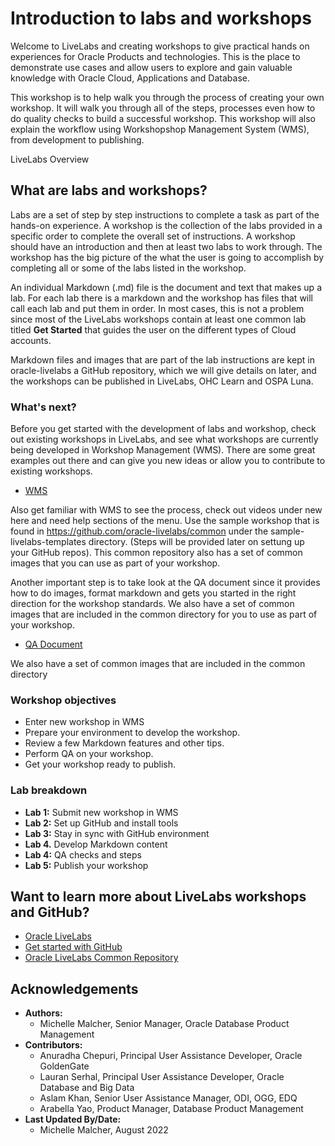 # Introduction to labs and workshops

Welcome to LiveLabs and creating workshops to give practical hands on experiences for Oracle Products and technologies. This is the place to demonstrate use cases and allow users to explore and gain valuable knowledge with Oracle Cloud, Applications and Database. 

This workshop is to help walk you through the process of creating your own workshop. It will walk you through all of the steps, processes even how to do quality checks to build a successful workshop. This workshop will also explain the workflow using Workshopshop Management System (WMS), from development to publishing. 

LiveLabs Overview
[](youtube:lHriX403Oz4)

## What are labs and workshops?

Labs are a set of step by step instructions to complete a task as part of the hands-on experience. A workshop is the collection of the labs provided in a specific order to complete the overall set of instructions. A workshop should have an introduction and then at least two labs to work through. The workshop has the big picture of the what the user is going to accomplish by completing all or some of the labs listed in the workshop. 

An individual Markdown (.md) file is the document and text that makes up a lab. For each lab there is a markdown and the workshop has files that will call each lab and put them in order. In most cases, this is not a problem since most of the LiveLabs workshops contain at least one common lab titled **Get Started** that guides the user on the different types of Cloud accounts.

Markdown files and images that are part of the lab instructions are kept in oracle-livelabs a GitHub repository, which we will give details on later, and the workshops can be published in LiveLabs, OHC Learn and OSPA Luna.

### **What's next?**

Before you get started with the development of labs and workshop, check out existing workshops in LiveLabs, and see what workshops are currently being developed in Workshop Management (WMS). There are some great examples out there and can give you new ideas or allow you to contribute to existing workshops. 

* [WMS](https://bit.ly/oraclewms)

Also get familiar with WMS to see the process, check out videos under new here and need help sections of the menu. Use the sample workshop that is found in https://github.com/oracle-livelabs/common under the  sample-livelabs-templates directory. (Steps will be provided later on settung up your GitHub repos). This common repository also has a set of common images that you can use as part of your workshop.

Another important step is to take look at the QA document since it provides how to do images, format markdown and gets you started in the right direction for the workshop standards. We also have a set of common images that are included in the common directory for you to use as part of your workshop.

* [QA Document](https://objectstorage.us-ashburn-1.oraclecloud.com/p/MKKRgodQ0WIIgL_R3QCgCRWCg30g22bXgxCdMk3YeKClB1238ZJXdau_Jsri0nzP/n/c4u04/b/qa-form/o/QA.docx)

We also have a set of common images that are included in the common directory

### **Workshop objectives**


* Enter new workshop in WMS
* Prepare your environment to develop the workshop.
* Review a few Markdown features and other tips.
* Perform QA on your workshop.
* Get your workshop ready to publish.

### **Lab breakdown**

- **Lab 1:** Submit new workshop in WMS
- **Lab 2:** Set up GitHub and install tools
- **Lab 3:** Stay in sync with GitHub environment
- **Lab 4.** Develop Markdown content
- **Lab 4:** QA checks and steps
- **Lab 5:** Publish your workshop


## Want to learn more about LiveLabs workshops and GitHub?

* [Oracle LiveLabs](https://oracle.com/livelabs)
* [Get started with GitHub](https://docs.github.com/en/get-started)
* [Oracle LiveLabs Common Repository](https://github.com/oracle-livelabs/common/tree/main/images)

## Acknowledgements

* **Authors:**
    * Michelle Malcher, Senior Manager, Oracle Database Product Management
* **Contributors:**
    * Anuradha Chepuri, Principal User Assistance Developer, Oracle GoldenGate
    * Lauran Serhal, Principal User Assistance Developer, Oracle Database and Big Data
    * Aslam Khan, Senior User Assistance Manager, ODI, OGG, EDQ 
    * Arabella Yao, Product Manager, Database Product Management
* **Last Updated By/Date:**
    * Michelle Malcher, August 2022
